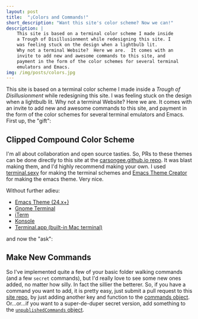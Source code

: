 ```yaml
---
layout: post
title:  "¡Colors and Commands!"
short_description: "Want this site's color scheme? Now we can!"
description: |
    This site is based on a terminal color scheme I made inside
    a Trough of Disillusionment while redesigning this site. I
    was feeling stuck on the design when a lightbulb lit.
    Why not a terminal Website?  Here we are.  It comes with an
    invite to add new and awesome commands to this site, and
    payment in the form of the color schemes for several terminal
    emulators and Emacs.
img: /img/posts/colors.jpg
---
```


This site is based on a terminal color scheme I made inside a *Trough
of Disillusionment* while redesigning this site. I was feeling stuck
on the design when a lightbulb lit. Why not a terminal Website?
Here we are.  It comes with an invite to add new and awesome commands
to this site, and payment in the form of the color schemes for several
terminal emulators and Emacs.  First up, the "gift":

## Clipped Compound Color Scheme

I'm all about collaboration and open source tasties. So, PRs to these
themes can be done directly to this site at the
[carsongee.github.io repo](github.com/carsongee/carsongee.github.io/tree/master/files/posts/clipped-compound).
It was blast making them, and I'd highly recommend making your own.  I
used [terminal.sexy](http://terminal.sexy) for making the terminal
schemes and
[Emacs Theme Creator](http://emacs-theme-creator.appspot.com/) for
making the emacs theme.  Very nice.

Without further adieu:

- [Emacs Theme (24.x+)](/files/posts/clipped-compound/cg-cc0-theme.el)
- [Gnome Terminal](/files/posts/clipped-compound/cg-cc0.gnome.sh)
- [iTerm](/files/posts/clipped-compound/cg-cc0.itermcolors)
- [Konsole](/files/posts/clipped-compound/cg-cc0.konsole.coloscheme)
- [Terminal.app (built-in Mac terminal)](/files/posts/clipped-compound/cg-cc0.terminal)

and now the "ask":

## Make New Commands

So I've implemented quite a few of your basic folder walking commands
(and a few `secret` commands), but I'd really love to see some new
ones added, no matter how silly.  In fact the sillier the betterer.
So, if you have a command you want to add, it is pretty easy, just
submit a pull request to this
[site repo](https://github.com/carsongee/carsongee.github.io), by just
adding another key and function to the
[commands object](https://github.com/carsongee/carsongee.github.io/blob/master/js/index.js#L27-L106). Or...or...if
you want to a super-de-duper secret version, add something to the
[`unpublishedCommands` object](https://github.com/carsongee/carsongee.github.io/blob/master/js/index.js#L107-L138).
